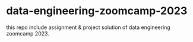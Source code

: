 # data-engineering-zoomcamp-2023
this repo include assignment &amp; project solution of data engineering zoomcamp 2023. 
